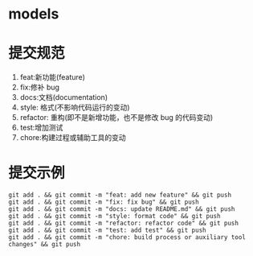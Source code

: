 # models

# 提交规范

1. feat:新功能(feature)
2. fix:修补 bug
3. docs:文档(documentation)
4. style: 格式(不影响代码运行的变动)
5. refactor: 重构(即不是新增功能，也不是修改 bug 的代码变动)
6. test:增加测试
7. chore:构建过程或辅助工具的变动

# 提交示例

```
git add . && git commit -m "feat: add new feature" && git push
git add . && git commit -m "fix: fix bug" && git push
git add . && git commit -m "docs: update README.md" && git push
git add . && git commit -m "style: format code" && git push
git add . && git commit -m "refactor: refactor code" && git push
git add . && git commit -m "test: add test" && git push
git add . && git commit -m "chore: build process or auxiliary tool changes" && git push

```
